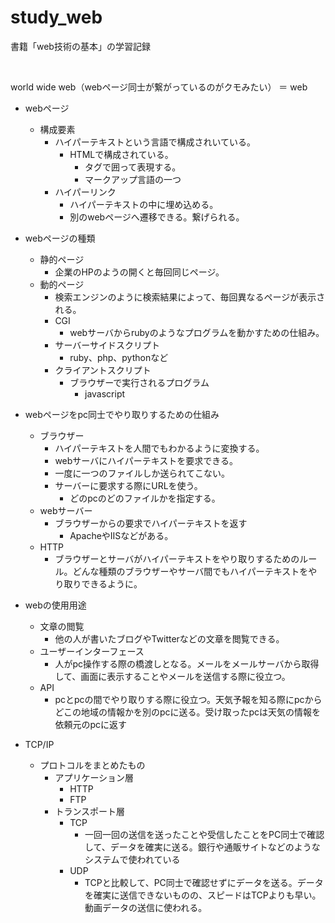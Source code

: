 # study_web
書籍「web技術の基本」の学習記録

<br>

world wide web（webページ同士が繋がっているのがクモみたい） ＝ web

- webページ
    - 構成要素
        - ハイパーテキストという言語で構成されいている。
            - HTMLで構成されている。
                - タグで囲って表現する。
                - マークアップ言語の一つ
        - ハイパーリンク
            - ハイパーテキストの中に埋め込める。
            - 別のwebページへ遷移できる。繋げられる。
            
- webページの種類
    - 静的ページ
        - 企業のHPのようの開くと毎回同じページ。
    - 動的ページ
        - 検索エンジンのように検索結果によって、毎回異なるページが表示される。
        - CGI
            - webサーバからrubyのようなプログラムを動かすための仕組み。
        - サーバーサイドスクリプト
            - ruby、php、pythonなど
        - クライアントスクリプト
            - ブラウザーで実行されるプログラム
                - javascript
- webページをpc同士でやり取りするための仕組み
    - ブラウザー
        - ハイパーテキストを人間でもわかるように変換する。
        - webサーバにハイパーテキストを要求できる。
        - 一度に一つのファイルしか送られてこない。
        - サーバーに要求する際にURLを使う。
            - どのpcのどのファイルかを指定する。
    - webサーバー
        - ブラウザーからの要求でハイパーテキストを返す
            - ApacheやIISなどがある。
    - HTTP
        - ブラウザーとサーバがハイパーテキストをやり取りするためのルール。どんな種類のブラウザーやサーバ間でもハイパーテキストをやり取りできるように。

- webの使用用途
    - 文章の閲覧
        - 他の人が書いたブログやTwitterなどの文章を閲覧できる。
    - ユーザーインターフェース
        - 人がpc操作する際の橋渡しとなる。メールをメールサーバから取得して、画面に表示することやメールを送信する際に役立つ。
    - API
        - pcとpcの間でやり取りする際に役立つ。天気予報を知る際にpcからどこの地域の情報かを別のpcに送る。受け取ったpcは天気の情報を依頼元のpcに返す
        
- TCP/IP
    - プロトコルをまとめたもの
        - アプリケーション層
            - HTTP
            - FTP
        - トランスポート層
            - TCP
                - 一回一回の送信を送ったことや受信したことをPC同士で確認して、データを確実に送る。銀行や通販サイトなどのようなシステムで使われている
            - UDP
                - TCPと比較して、PC同士で確認せずにデータを送る。データを確実に送信できないものの、スピードはTCPよりも早い。動画データの送信に使われる。
